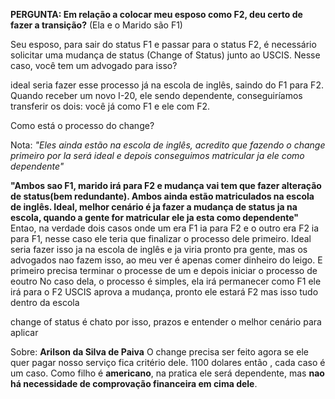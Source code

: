 **PERGUNTA:
Em relação a colocar meu esposo como F2, deu certo de fazer a transição?** 
(Ela e o Marido são F1)

Seu esposo, para sair do status F1 e passar para o status F2, é necessário solicitar uma mudança de status (Change of Status) junto ao USCIS. Nesse caso, você tem um advogado para isso?

ideal seria fazer esse processo já na escola de inglês, saindo do F1 para F2. Quando receber um novo I-20, ele sendo dependente, conseguiríamos transferir os dois: você já como F1 e ele com F2.

Como está o processo do change?

Nota: *"Eles ainda estão na escola de inglês, acredito que fazendo o change primeiro por la será ideal e depois conseguimos matricular ja ele como dependente"*

**"Ambos sao F1, marido irá para F2 e mudança vai tem que fazer alteração de status(bem redundante). Ambos ainda estão matriculados na escola de inglês. Ideal, melhor cenário é ja fazer a mudança de status ja na escola, quando a gente for matricular ele ja esta como dependente"**
Entao, na verdade dois casos onde um era F1 ia para F2 e o outro era F2 ia para F1, nesse caso ele teria que finalizar o processo dele primeiro. Ideal seria fazer isso ja na escola de inglês e ja viria pronto pra gente, mas os advogados nao fazem isso, ao meu ver é apenas comer dinheiro do leigo.
E primeiro precisa terminar o processe de um e depois iniciar o processo de eoutro
No caso dela, o processo é simples, ela irá permanecer como F1 ele irá para o F2
USCIS aprova a mudança, pronto ele estará F2
mas isso tudo dentro da escola

change of status é chato por isso, prazos e entender o melhor cenário para aplicar

Sobre: **Arilson da Silva de Paiva**
O change precisa ser feito agora se ele quer pagar nosso serviço fica critério dele. 1100 dolares
então , cada caso é um caso. Como filho é **americano**, na pratica ele será dependente, mas **nao há necessidade de comprovação financeira em cima dele**.
